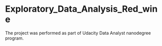 # Exploratory_Data_Analysis_Red_wine
The project was performed as part of Udacity Data Analyst nanodegree program. 
